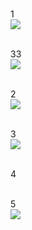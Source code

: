 <br>1<br>
<img src="http://chart.googleapis.com/chart?cht=tx&chl=%5CLarge%20x=%5Cfrac{-b%5Cpm%5Csqrt{b^2-4ac}}{2a}" style="border:none;">

<br>33<br>
<img src="http://www.forkosh.com/mathtex.cgi? %5csum_j w_j x_j >%5cmbox{threshold}">


<br>2<br>
<img src="http://chart.googleapis.com/chart?cht=tx&chl=%5Cbegin{eqnarray}  %5Cmbox{output} & = & %5Cleft%5C{ %5Cbegin{array}{ll}   0 & %5Cmbox{if } %5Csum_j w_j x_j %5Cleq %5Cmbox{ threshold} %5C%5C  1 & %5Cmbox{if } %5Csum_j w_j x_j > %5Cmbox{ threshold}     %5Cend{array} %5Cright. %5Ctag{1}%5Cend{eqnarray}" >


<br>3<br>
<img src="http://www.forkosh.com/mathtex.cgi? %5Cbegin{eqnarray}  %5Cmbox{output} & = & %5Cleft%5C{ %5Cbegin{array}{ll}   0 & %5Cmbox{if } %5Csum_j w_j x_j %5Cleq %5Cmbox{ threshold} %5C%5C  1 & %5Cmbox{if } %5Csum_j w_j x_j > %5Cmbox{ threshold}     %5Cend{array} %5Cright. %5Ctag{1}%5Cend{eqnarray}" >


<br>4<br>
<img src="http://www.forkosh.com/mathtex.cgi?c=%5Csqrt{a^2+b^2}"
   alt="" border=0 align=middle>


<br>5<br>
<img src="http://www.forkosh.com/mathtex.cgi? \begin{eqnarray}  \mbox{output} & = & \left\{ \begin{array}{ll}   0 & \mbox{if } \sum_j w_j x_j \leq \mbox{ threshold} \\  1 & \mbox{if } \sum_j w_j x_j > \mbox{ threshold}     \end{array} \right. \tag{1}\end{eqnarray}" >
